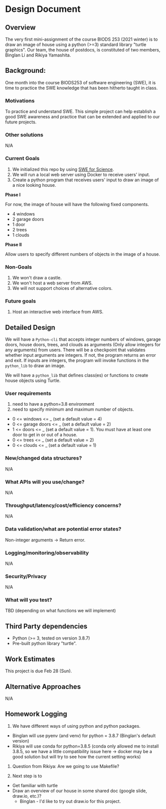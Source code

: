 # Design Document

## Overview

The very first mini-assignment of the course BIODS 253 (2021 winter) is to draw an image of house using a python (>=3) standard library "turtle graphics". Our team, the house of postdocs, is constituted of two members, Binglan Li and Rikiya Yamashita.

## Background: 

One month into the course BIODS253 of software engineering (SWE), it is time to practice the SWE knowledge that has been hitherto taught in class. 
### Motivations

To practice and understand SWE. This simple project can help establish a good SWE awareness and practice that can be extended and applied to our future projects.

### Other solutions

N/A

### Current Goals

1. We initialized this repo by using [SWE for Science](www.sweforscience.com).
2. We will run a local web server using Docker to receive users' input.
3. Create a python program that receives users' input to draw an image of a nice looking house. 

**Phase I**

For now, the image of house will have the following fixed components.
- 4 windows
- 2 garage doors
- 1 door
- 2 trees
- 1 clouds

**Phase II**

Allow users to specify different numbers of objects in the image of a house.

### Non-Goals

1. We won't draw a castle.
2. We won't host a web server from AWS.
3. We will not support choices of alternative colors.

### Future goals

1. Host an interactive web interface from AWS.

## Detailed Design

We will have a `Python-cli` that accepts integer numbers of windows, garage doors, house doors, trees, and clouds as arguments (Only allow integers for any arguments) from users. There will be a checkpoint that validates whether input arguments are integers. If not, the program returns an error and exit. If inputs are integers, the program will invoke functions in the `python_lib` to draw an image. 

We will have a `python_lib` that defines class(es) or functions to create house objects using Turtle.


### User requirements

1. need to have a python=3.8 environment 
1. need to specify minimum and maximum number of objects.
- 0 <= windows <= _ (set a default value = 4)
- 0 <= garage doors <= _ (set a default value = 2)
- 1 <= doors <= _ (set a default value = 1). You must have at least one door to get in or out of a house.
- 0 <= trees <= _ (set a default value = 2)
- 0 <= clouds <= _ (set a default value = 1)

### New/changed data structures?

N/A

### What APIs will you use/change?

N/A

### Throughput/latency/cost/efficiency concerns?

N/A

### Data validation/what are potential error states?

Non-integer arguments -> Return error.

### Logging/monitoring/observability

N/A

### Security/Privacy

N/A

### What will you test?

TBD (depending on what functions we will implement)

## Third Party dependencies

- Python (>= 3, tested on version 3.8.7)
- Pre-built python library "turtle".

## Work Estimates

This project is due Feb 28 (Sun).

## Alternative Approaches

N/A

## Homework Logging

1. We have different ways of using python and python packages. 
- Binglan will use pyenv (and venv) for python = 3.8.7 (Binglan's default version)
- Rikiya will use conda for python=3.8.5 (conda only allowed me to install 3.8.5, so we have a little compatibility issue here -> docker may be a good solution but will try to see how the current setting works)

1. Question from Rikiya: Are we going to use Makefile?

1. Next step is to
- Get familiar with turtle
- Draw an overview of our house in some shared doc (google slide, draw.io, etc.)? 
    - Binglan - I'd like to try out draw.io for this project.